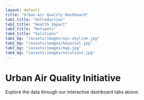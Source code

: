```yaml
---
layout: default
title: "Urban Air Quality Dashboard"
tab1_title: "Introduction"
tab2_title: "Health Impact"
tab3_title: "Hotspots"
tab4_title: "Solutions"
tab1_bg: "/assets/images/nyc-skyline.jpg"
tab2_bg: "/assets/images/hospital.jpg"
tab3_bg: "/assets/images/map.jpg"
tab4_bg: "/assets/images/solutions.jpg"
---
```


# Urban Air Quality Initiative

Explore the data through our interactive dashboard tabs above.